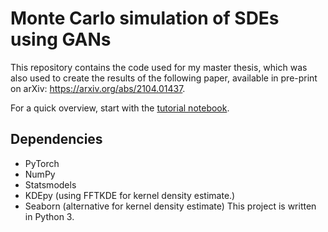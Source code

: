 # Monte Carlo simulation of SDEs using GANs 
This repository contains the code used for my master thesis, which was also used to create the results of the following paper, available in pre-print on arXiv:
https://arxiv.org/abs/2104.01437. 

For a quick overview, start with the [tutorial notebook](https://github.com/JorinovanRhijn/master-thesis-gans-for-sdes/blob/master/tutorial_notebook.ipynb). 

## Dependencies 
* PyTorch
* NumPy 
* Statsmodels 
* KDEpy (using FFTKDE for kernel density estimate.)
* Seaborn (alternative for kernel density estimate)
This project is written in Python 3. 